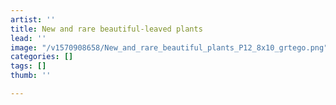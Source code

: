 ```yaml
---
artist: ''
title: New and rare beautiful-leaved plants
lead: ''
image: "/v1570908658/New_and_rare_beautiful_plants_P12_8x10_grtego.png"
categories: []
tags: []
thumb: ''

---
```

